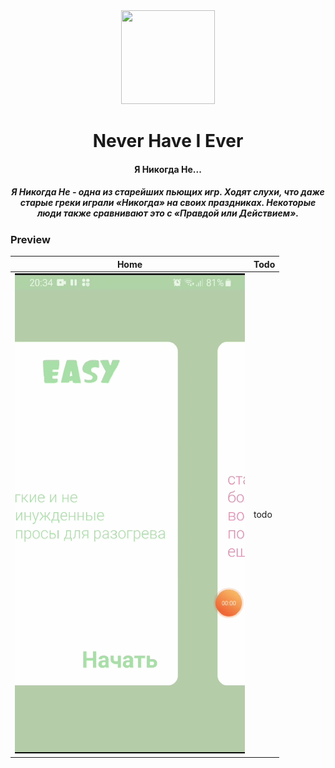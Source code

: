 <div align="center">
  <img width="150" height="150" src="https://github.com/zikwall/never-have-i-ever/blob/master/android/app/src/main/res/drawable/neverhaveiever_500.png">
  <h1>Never Have I Ever</h1>
  <h4>Я Никогда Не...</h4>
  <h5>Я Никогда Не - одна из старейших пьющих игр. Ходят слухи, что даже старые греки играли «Никогда» на своих праздниках. Некоторые люди также сравнивают это с «Правдой или Действием».</h5>
</div>

### Preview

Home | Todo
--- | --- |
![Home](screenshoots/20200618_203426_1.gif "Home") | todo
